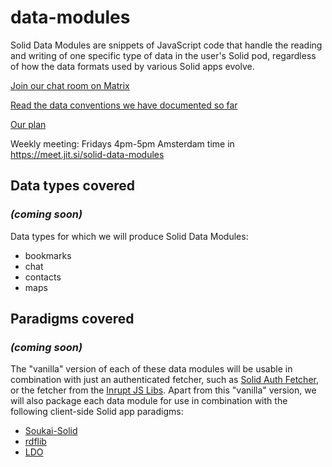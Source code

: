 # data-modules
Solid Data Modules are snippets of JavaScript code that handle the reading and writing of one specific
type of data in the user's Solid pod, regardless of how the data formats used by various Solid apps evolve.

[Join our chat room on Matrix](https://app.gitter.im/index.html#/room/#solid-data-modules:gitter.im)

[Read the data conventions we have documented so far](https://pdsinterop.org/conventions/overview/)

[Our plan](https://hackmd.io/@michielbdejong/HyIMjmoxn)

Weekly meeting: Fridays 4pm-5pm Amsterdam time in https://meet.jit.si/solid-data-modules

## Data types covered
### _(coming soon)_
Data types for which we will produce Solid Data Modules:
* bookmarks
* chat
* contacts
* maps

## Paradigms covered
### _(coming soon)_
The "vanilla" version of each of these data modules will be usable in combination with just an
authenticated fetcher, such as [Solid Auth Fetcher](https://github.com/solid-contrib/solid-auth-fetcher),
or the fetcher from the [Inrupt JS Libs](https://docs.inrupt.com/developer-tools/javascript/client-libraries/authentication/).
Apart from this "vanilla" version, we will also package each data module for use in combination with the following client-side Solid app paradigms:
* [Soukai-Solid](https://github.com/NoelDeMartin/soukai-solid)
* [rdflib](https://github.com/linkeddata/rdflib.js)
* [LDO](https://github.com/o-development/ldo)
